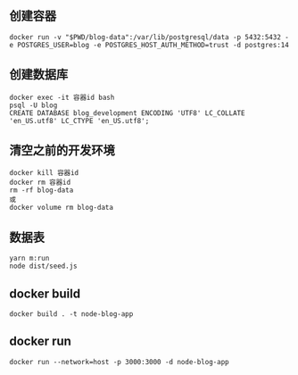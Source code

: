 ## 创建容器

```
docker run -v "$PWD/blog-data":/var/lib/postgresql/data -p 5432:5432 -e POSTGRES_USER=blog -e POSTGRES_HOST_AUTH_METHOD=trust -d postgres:14

```

## 创建数据库

``` 
docker exec -it 容器id bash
psql -U blog
CREATE DATABASE blog_development ENCODING 'UTF8' LC_COLLATE 'en_US.utf8' LC_CTYPE 'en_US.utf8';
```

## 清空之前的开发环境

```
docker kill 容器id
docker rm 容器id
rm -rf blog-data 
或
docker volume rm blog-data
```

## 数据表

```
yarn m:run
node dist/seed.js
```

## docker build
```
docker build . -t node-blog-app
```
## docker run
```
docker run --network=host -p 3000:3000 -d node-blog-app
```
